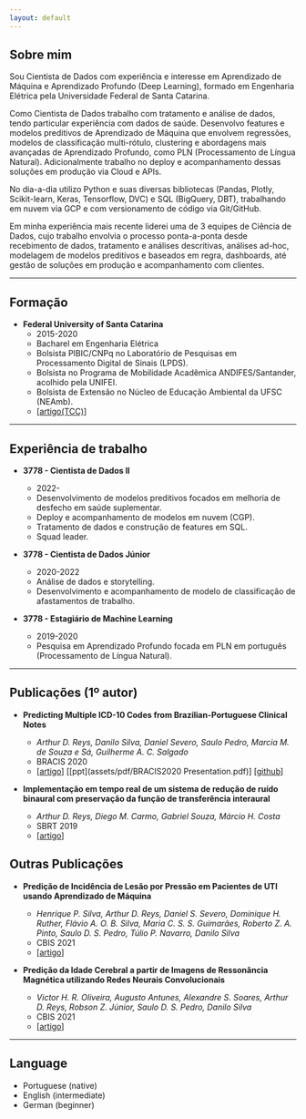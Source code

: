 ```yaml
---
layout: default
---
```



## Sobre mim

Sou Cientista de Dados com experiência e interesse em Aprendizado de Máquina e Aprendizado Profundo (Deep Learning),
formado em Engenharia Elétrica pela Universidade Federal de Santa Catarina.

Como Cientista de Dados trabalho com tratamento e análise de dados, tendo particular experiência com dados de saúde.
Desenvolvo features e modelos preditivos de Aprendizado de Máquina que envolvem regressões, modelos de
classificação multi-rótulo, clustering e abordagens mais avançadas de Aprendizado Profundo, como PLN (Processamento de Língua Natural).
Adicionalmente trabalho no deploy e acompanhamento dessas soluções em produção via Cloud e APIs.

No dia-a-dia utilizo Python e suas diversas bibliotecas (Pandas, Plotly, Scikit-learn, Keras, Tensorflow, DVC) e SQL (BigQuery, DBT), trabalhando em nuvem
via GCP e com versionamento de código via Git/GitHub.

Em minha experiência mais recente liderei uma de 3 equipes de Ciência de Dados, cujo trabalho envolvia o processo ponta-a-ponta desde recebimento de dados,
tratamento e análises descritivas, análises ad-hoc, modelagem de modelos preditivos e baseados em regra, dashboards, até gestão de soluções em produção e acompanhamento com clientes.

---

## Formação

- **Federal University of Santa Catarina**
    - 2015-2020
    - Bacharel em Engenharia Elétrica
    - Bolsista PIBIC/CNPq no Laboratório de Pesquisas em Processamento Digital de Sinais (LPDS).
    - Bolsista no Programa de Mobilidade Acadêmica ANDIFES/Santander, acolhido pela UNIFEI.
    - Bolsista de Extensão no Núcleo de Educação Ambiental da UFSC (NEAmb).
    - [[artigo(TCC)](https://arxiv.org/abs/2008.01515)]

---

## Experiência de trabalho

- **3778 - Cientista de Dados II**
    - 2022-
    - Desenvolvimento de modelos preditivos focados em melhoria de desfecho em saúde suplementar.
    - Deploy e acompanhamento de modelos em nuvem (CGP).
    - Tratamento de dados e construção de features em SQL.
    - Squad leader.

- **3778 - Cientista de Dados Júnior**
    - 2020-2022
    - Análise de dados e storytelling.
    - Desenvolvimento e acompanhamento de modelo de classificação de afastamentos de trabalho.

- **3778 - Estagiário de Machine Learning**
    - 2019-2020
    - Pesquisa em Aprendizado Profundo focada em PLN em português (Processamento de Língua Natural).

---

## Publicações (1º autor)

- **Predicting Multiple ICD-10 Codes from Brazilian-Portuguese Clinical Notes**
    - *Arthur D. Reys, Danilo Silva, Daniel Severo, Saulo Pedro, Marcia M. de Souza e Sá, Guilherme A. C. Salgado*<br/>
    - BRACIS 2020
    - [[artigo](https://arxiv.org/abs/2008.01515)] [[ppt](assets/pdf/BRACIS2020 Presentation.pdf)] [[github](https://github.com/3778/icd-prediction-mimic)]


- **Implementação em tempo real de um sistema de redução de ruído binaural com preservação da função de transferência interaural**
    - *Arthur D. Reys, Diego M. Carmo, Gabriel Souza, Márcio H. Costa*
    - SBRT 2019
    - [[artigo](assets/pdf/sbrt2019.pdf)]

## Outras Publicações

- **Predição de Incidência de Lesão por Pressão em Pacientes de UTI usando Aprendizado de Máquina**
    - *Henrique P. Silva, Arthur D. Reys, Daniel S. Severo, Dominique H. Ruther, Flávio A. O. B. Silva, Maria C. S. S. Guimarães, Roberto Z. A. Pinto, Saulo D. S. Pedro, Túlio P. Navarro, Danilo Silva*
    - CBIS 2021
    - [[artigo](https://arxiv.org/abs/2112.13687)]


- **Predição da Idade Cerebral a partir de Imagens de Ressonância Magnética utilizando Redes Neurais Convolucionais**
    - *Victor H. R. Oliveira, Augusto Antunes, Alexandre S. Soares, Arthur D. Reys, Robson Z. Júnior, Saulo D. S. Pedro, Danilo Silva*
    - CBIS 2021
    - [[artigo](https://arxiv.org/abs/2112.12609)]

---

## Language

- Portuguese (native)
- English (intermediate)
- German (beginner)
